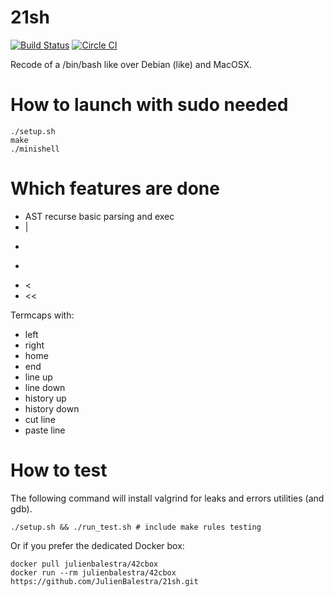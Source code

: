 # 21sh


[![Build Status](https://travis-ci.org/JulienBalestra/21sh.svg?branch=master)](https://travis-ci.org/JulienBalestra/21sh)
[![Circle CI](https://circleci.com/gh/JulienBalestra/21sh.svg?style=svg)](https://circleci.com/gh/JulienBalestra/21sh)

Recode of a /bin/bash like over Debian (like) and MacOSX.

# How to launch with sudo needed


	./setup.sh
	make
	./minishell


# Which features are done

* AST recurse basic parsing and exec
* |
* >
* >>
* <
* <<

Termcaps with:

* left
* right
* home
* end
* line up
* line down
* history up
* history down
* cut line
* paste line

# How to test

The following command will install valgrind for leaks and errors utilities (and gdb).

	./setup.sh && ./run_test.sh # include make rules testing
	
Or if you prefer the dedicated Docker box:

    docker pull julienbalestra/42cbox
    docker run --rm julienbalestra/42cbox https://github.com/JulienBalestra/21sh.git

